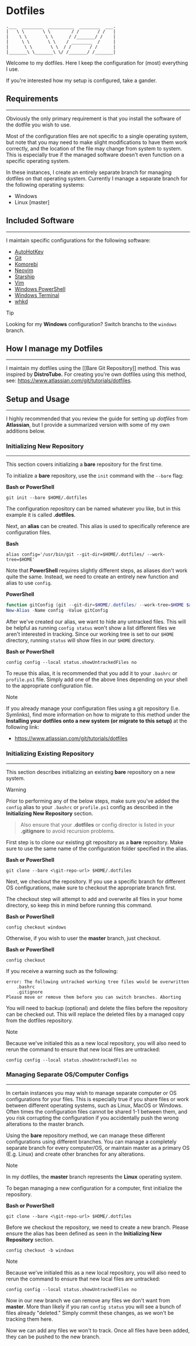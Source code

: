 # Dotfiles

```
.___  ________  __________  ________  ___.
|   \ \       \ \        / /       / /   |
|    \ \       \ \      / /_______/ /    |
|     \ \       \ \    / ________  /     |
|      \ \       \ \  / /       / /      |
|_______\ \_______\ \/ /_______/ /_______|
```

Welcome to my dotfiles. Here I keep the configuration for (most) everything I use.

If you're interested how my setup is configured, take a gander.

## Requirements
***
Obviously the only primary requirement is that you install the software of the dotfile you wish to use.

Most of the configuration files are not specific to a single operating system, but note that you may need to make slight modifications to have them work correctly, and the location of the file may change from system to system. This is especially true if the managed software doesn't even function on a specific operating system.

In these instances, I create an entirely separate branch for managing dotfiles on that operating system. Currently I manage a separate branch for the following operating systems:

- Windows
- Linux [master]

## Included Software
***
I maintain specific configurations for the following software:

- [AutoHotKey](https://www.autohotkey.com/)
- [Git](https://git-scm.com/)
- [Komorebi](https://github.com/LGUG2Z/komorebi)
- [Neovim](https://neovim.io/)
- [Starship](https://starship.rs/)
- [Vim](https://www.vim.org/)
- [Windows PowerShell](https://learn.microsoft.com/en-us/windows-server/administration/windows-commands/powershell)
- [Windows Terminal](https://apps.microsoft.com/detail/9N0DX20HK701?hl=en-US&gl=US)
- [whkd](https://github.com/LGUG2Z/whkd)

> [!tip]
> Looking for my **Windows** configuration? Switch branchs to the `windows` branch.

## How I manage my Dotfiles
***
I maintain my dotfiles using the [[Bare Git Repository]] method. This was inspired by **DistroTube.** For creating you're own dotfiles using this method, see: https://www.atlassian.com/git/tutorials/dotfiles.

## Setup and Usage
***
I highly recommended that you review the guide for setting up *dotfiles* from **Atlassian**, but I provide a summarized version with some of my own additions below.

### Initializing New Repository
***
This section covers initializing a **bare** repository for the first time.

To initialize a **bare** repository, use the `init` command with the `--bare` flag:

**Bash or PowerShell**
```shell
git init --bare $HOME/.dotfiles
```

The configuration repository can be named whatever you like, but in this example it is called **.dotfiles**.

Next, an **alias** can be created. This alias is used to specifically reference are configuration files.

**Bash**
```shell
alias config='/usr/bin/git --git-dir=$HOME/.dotfiles/ --work-tree=$HOME'
```

Note that **PowerShell** requires slightly different steps, as aliases don't work quite the same. Instead, we need to create an entirely new function and alias to use `config`.

**PowerShell**
```powershell
function gitConfig {git --git-dir=$HOME/.dotfiles/ --work-tree=$HOME $args}
New-Alias -Name config -Value gitConfig
```

After we've created our alias, we want to hide any untracked files. This will be helpful as running `config status` won't show a list different files we aren't interested in tracking. Since our working tree is set to our `$HOME` directory, running `status` will show files in our `$HOME` directory.

**Bash or PowerShell**
```shell
config config --local status.showUntrackedFiles no
```

To reuse this alias, it is recommended that you add it to your `.bashrc` or `profile.ps1` file. Simply add one of the above lines depending on your shell to the appropriate configuration file.

> [!note]
> If you already manage your configuration files using a git repository (I.e. Symlinks), find more information on how to migrate to this method under the **Installing your dotfiles onto a new system (or migrate to this setup)** at the following link:
> - https://www.atlassian.com/git/tutorials/dotfiles

### Initializing Existing Repository
***
This section describes initializing an existing **bare** repository on a new system.

> [!warning]
Prior to performing any of the below steps, make sure you've added the `config` alias to your `.bashrc` or `profile.ps1` config as described in the **Initializing New Repository** section.
> 
> Also ensure that your **.dotfiles** or config director is listed in your **.gitignore** to avoid recursion problems.

First step is to clone our existing git repository as a **bare** repository. Make sure to use the same name of the configuration folder specified in the alias.

**Bash or PowerShell**
```shell
git clone --bare <\git-repo-url> $HOME/.dotfiles
```

Next, we checkout the repository. If you use a specific branch for different OS configurations, make sure to checkout the appropriate branch first.

The checkout step will attempt to add and overwrite all files in your home directory, so keep this in mind before running this command.

**Bash or PowerShell**
```shell
config checkout windows
```

Otherwise, if you wish to user the **master** branch, just checkout.

**Bash or PowerShell**
```shell
config checkout
```

If you receive a warning such as the following:

```shell
error: The following untracked working tree files would be overwritten by checkout:
	.bashrc     
	.gitignore 
Please move or remove them before you can switch branches. Aborting
```

You will need to backup (optional) and delete the files before the repository can be checked out. This will replace the deleted files by a managed copy from the dotfiles repository.

> [!note]
> Because we've initialed this as a new local repository, you will also need to rerun the command to ensure that new local files are untracked:
> ```shell
> config config --local status.showUntrackedFiles no
> ```

### Managing Separate OS/Computer Configs
***
In certain instances you may wish to manage separate computer or OS configurations for your files. This is especially true if you share files or work between different operating systems, such as Linux, MacOS or Windows. Often times the configuration files cannot be shared 1-1 between them, and you risk corrupting the configuration if you accidentally push the wrong alterations to the master branch.

Using the **bare** repository method, we can manage these different configurations using different branches. You can manage a completely separate branch for every computer/OS, or maintain master as a primary OS (E.g. Linux) and create other branches for any alterations.

> [!note]
> In my dotfiles, the **master** branch represents the **Linux** operating system.

To began managing a new configuration for a computer, first initialize the repository.

**Bash or PowerShell**
```shell
git clone --bare <\git-repo-url> $HOME/.dotfiles
```

Before we checkout the repository, we need to create a new branch. Please ensure the alias has been defined as seen in the **Initializing New Repository** section.

```shell
config checkout -b windows
```

> [!note]
> Because we've initialed this as a new local repository, you will also need to rerun the command to ensure that new local files are untracked:
> ```shell
> config config --local status.showUntrackedFiles no
> ```

Now in our new branch we can remove any files we don't want from **master**. More than likely if you ran `config status` you will see a bunch of files already "deleted." Simply commit these changes, as we won't be tracking them here.

Now we can add any files we won't to track. Once all files have been added, they can be pushed to the new branch.
